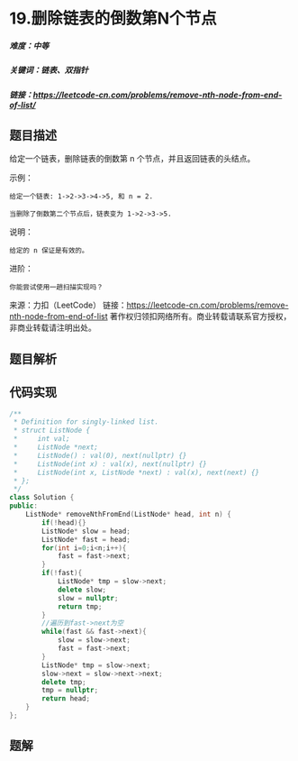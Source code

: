 # 19.删除链表的倒数第N个节点

##### 难度：中等

##### 关键词：链表、双指针

##### 链接：https://leetcode-cn.com/problems/remove-nth-node-from-end-of-list/

## 题目描述

给定一个链表，删除链表的倒数第 n 个节点，并且返回链表的头结点。

示例：

```
给定一个链表: 1->2->3->4->5, 和 n = 2.

当删除了倒数第二个节点后，链表变为 1->2->3->5.
```

说明：

```
给定的 n 保证是有效的。
```

进阶：

```
你能尝试使用一趟扫描实现吗？
```



来源：力扣（LeetCode）
链接：https://leetcode-cn.com/problems/remove-nth-node-from-end-of-list
著作权归领扣网络所有。商业转载请联系官方授权，非商业转载请注明出处。

## 题目解析

## 代码实现

```c++
/**
 * Definition for singly-linked list.
 * struct ListNode {
 *     int val;
 *     ListNode *next;
 *     ListNode() : val(0), next(nullptr) {}
 *     ListNode(int x) : val(x), next(nullptr) {}
 *     ListNode(int x, ListNode *next) : val(x), next(next) {}
 * };
 */
class Solution {
public:
    ListNode* removeNthFromEnd(ListNode* head, int n) {
        if(!head){}
        ListNode* slow = head;
        ListNode* fast = head;
        for(int i=0;i<n;i++){
            fast = fast->next;
        }
        if(!fast){
            ListNode* tmp = slow->next;
            delete slow;
            slow = nullptr;
            return tmp;
        }
        //遍历到fast->next为空
        while(fast && fast->next){
            slow = slow->next;
            fast = fast->next;
        }
        ListNode* tmp = slow->next;
        slow->next = slow->next->next;
        delete tmp;
        tmp = nullptr;
        return head;
    }
};
```



## 题解

